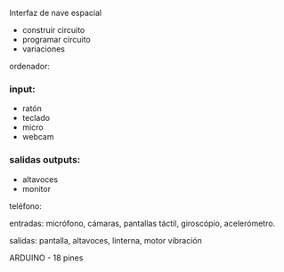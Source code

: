 Interfaz de nave espacial

- construir circuito
- programar circuito
- variaciones


ordenador: 

 ### input:  

- ratón
- teclado
- micro
- webcam

### salidas outputs:

- altavoces
- monitor

teléfono:

entradas: micrófono, cámaras, pantallas táctil, giroscópio, acelerómetro.

salidas: pantalla, altavoces, linterna, motor vibración

ARDUINO - 18 pines
